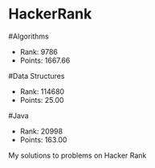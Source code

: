 # HackerRank


#Algorithms
- Rank: 9786
- Points: 1667.66

#Data Structures
- Rank: 114680
- Points: 25.00

#Java
- Rank: 20998
- Points: 163.00 

My solutions to problems on Hacker Rank
